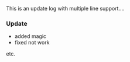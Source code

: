 This is an update log
with multiple line
support....

### Update

- added magic
- fixed not work

etc.

